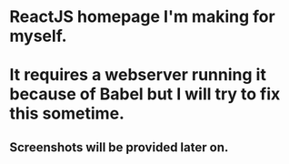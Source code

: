 # ReactJS homepage I'm making for myself. <br/><br/> It requires a webserver running it because of Babel but I will try to fix this sometime.

## Screenshots will be provided later on.